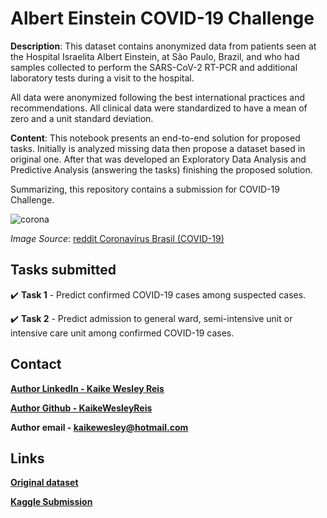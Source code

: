 # Albert Einstein COVID-19 Challenge
**Description**: This dataset contains anonymized data from patients seen at the Hospital Israelita Albert Einstein, at São Paulo, Brazil, and who had samples collected to perform the SARS-CoV-2 RT-PCR and additional laboratory tests during a visit to the hospital.

All data were anonymized following the best international practices and recommendations. All clinical data were standardized to have a mean of zero and a unit standard deviation.


**Content**: This notebook presents an end-to-end solution for proposed tasks. Initially is analyzed missing data then propose a dataset based in original one. After that was developed an Exploratory Data Analysis and Predictive Analysis (answering the tasks) finishing the proposed solution.

 Summarizing, this repository contains a submission for COVID-19 Challenge.

![corona](https://user-images.githubusercontent.com/32513366/77915112-4a31c980-726d-11ea-9504-3ee4ab0c7493.png)

*Image Source*: [reddit Coronavírus Brasil (COVID-19)](https://www.reddit.com/r/coronabr/)

## Tasks submitted

:heavy_check_mark: **Task 1** - Predict confirmed COVID-19 cases among suspected cases.

:heavy_check_mark: **Task 2** - Predict admission to general ward, semi-intensive unit or intensive care unit among confirmed COVID-19 cases.

## Contact
[**Author LinkedIn - Kaike Wesley Reis**](https://www.linkedin.com/in/kaike-wesley-reis/)

[**Author Github - KaikeWesleyReis**](https://github.com/KaikeWesleyReis)

**Author email - kaikewesley@hotmail.com**

## Links
[**Original dataset**](https://www.kaggle.com/einsteindata4u/covid19)

[**Kaggle Submission**](https://www.kaggle.com/einsteindata4u/covid19/tasks)
